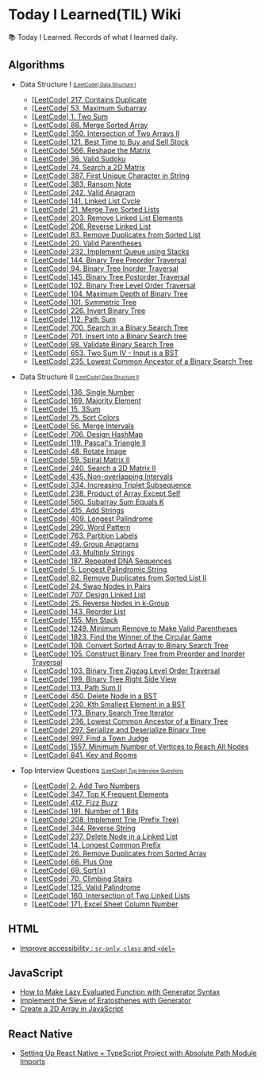 # Today I Learned(TIL) Wiki

📚 Today I Learned. Records of what I learned daily.

## Algorithms

- Data Structure I <sub><sup>[[LeetCode] Data Structure I](https://leetcode.com/study-plan/data-structure/)</sup></sub>

  - [[LeetCode] 217. Contains Duplicate](./Algorithms/leetcode-217-contains-duplicate.md)
  - [[LeetCode] 53. Maximum Subarray](./Algorithms/leetcode-53-maximum-subarray.md)
  - [[LeetCode] 1. Two Sum](./Algorithms/leetcode-1-two-sum.md)
  - [[LeetCode] 88. Merge Sorted Array](./Algorithms/leetcode-88-merge-sorted-array.md)
  - [[LeetCode] 350. Intersection of Two Arrays II](./Algorithms/leetcode-350-intersection-of-two-arrays-ii.md)
  - [[LeetCode] 121. Best Time to Buy and Sell Stock](./Algorithms/leetcode-121-best-time-to-buy-and-sell-stock.md)
  - [[LeetCode] 566. Reshape the Matrix](./Algorithms/leetcode-566-reshape-the-matrix.md)
  - [[LeetCode] 36. Valid Sudoku](./Algorithms/leetcode-36-valid-sudoku.md)
  - [[LeetCode] 74. Search a 2D Matrix](./Algorithms/leetcode-74-search-a-2d-matrix.md)
  - [[LeetCode] 387. First Unique Character in String](./Algorithms/leetcode-387-first-unique-character-in-string.md)
  - [[LeetCode] 383. Ransom Note](./Algorithms/leetcode-383-ransom-note.md)
  - [[LeetCode] 242. Valid Anagram](./Algorithms/leetcode-242-valid-anagram.md)
  - [[LeetCode] 141. Linked List Cycle](./Algorithms/leetcode-141-linked-list-cycle.md)
  - [[LeetCode] 21. Merge Two Sorted Lists](./Algorithms/leetcode-21-merge-two-sorted-lists.md)
  - [[LeetCode] 203. Remove Linked List Elements](./Algorithms/leetcode-203-remove-linked-list-elements.md)
  - [[LeetCode] 206. Reverse Linked List](./Algorithms/leetcode-206-reverse-linked-list.md)
  - [[LeetCode] 83. Remove Duplicates from Sorted List](./Algorithms/leetcode-83-remove-duplicates-from-sorted-list.md)
  - [[LeetCode] 20. Valid Parentheses](./Algorithms/leetcode-20-valid-parentheses.md)
  - [[LeetCode] 232. Implement Queue using Stacks](./Algorithms/leetcode-232-implement-queue-using-stacks.md)
  - [[LeetCode] 144. Binary Tree Preorder Traversal](./Algorithms/leetcode-144-binary-tree-preorder-traversal.md)
  - [[LeetCode] 94. Binary Tree Inorder Traversal](./Algorithms/leetcode-94-binary-tree-inorder-traversal.md)
  - [[LeetCode] 145. Binary Tree Postorder Traversal](./Algorithms/leetcode-145-binary-tree-postorder-traversal.md)
  - [[LeetCode] 102. Binary Tree Level Order Traversal](./Algorithms/leetcode-102-binary-tree-level-order-traversal.md)
  - [[LeetCode] 104. Maximum Depth of Binary Tree](./Algorithms/leetcode-104-maximum-depth-of-binary-tree.md)
  - [[LeetCode] 101. Symmetric Tree](./Algorithms/leetcode-101-symmetric-tree.md)
  - [[LeetCode] 226. Invert Binary Tree](./Algorithms/leetcode-226-invert-binary-tree.md)
  - [[LeetCode] 112. Path Sum](./Algorithms/leetcode-112-path-sum.md)
  - [[LeetCode] 700. Search in a Binary Search Tree](./Algorithms/leetcode-700-search-in-a-binary-search-tree.md)
  - [[LeetCode] 701. Insert into a Binary Search tree](./Algorithms/leetcode-701-insert-into-a-binary-search-tree.md)
  - [[LeetCode] 98. Validate Binary Search Tree](./Algorithms/leetcode-98-validate-binary-search-tree.md)
  - [[LeetCode] 653. Two Sum IV - Input is a BST](./Algorithms/leetcode-653-two-sum-iv-input-is-a-bst.md)
  - [[LeetCode] 235. Lowest Common Ancestor of a Binary Search Tree](./Algorithms/leetcode-235-lowest-common-ancestor-of-a-binary-search-tree.md)

- Data Structure II <sub><sup>[[LeetCode] Data Structure II](https://leetcode.com/study-plan/data-structure/)</sup></sub>

  - [[LeetCode] 136. Single Number](./Algorithms/leetcode-136-single-number.md)
  - [[LeetCode] 169. Majority Element](./Algorithms/leetcode-169-majority-element.md)
  - [[LeetCode] 15. 3Sum](./Algorithms/leetcode-15-3sum.md)
  - [[LeetCode] 75. Sort Colors](./Algorithms/leetcode-75-sort-colors.md)
  - [[LeetCode] 56. Merge Intervals](./Algorithms/leetcode-56-merge-intervals.md)
  - [[LeetCode] 706. Design HashMap](./Algorithms/leetcode-706-design-hashmap.md)
  - [[LeetCode] 119. Pascal's Triangle II](./Algorithms/leetcode-119-pascals-triangle-ii.md)
  - [[LeetCode] 48. Rotate Image](./Algorithms/leetcode-48-rotate-image.md)
  - [[LeetCode] 59. Spiral Matrix II](./Algorithms/leetcode-59-spiral-matrix-ii.md)
  - [[LeetCode] 240. Search a 2D Matrix II](./Algorithms/leetcode-240-search-a-2d-matrix-ii.md)
  - [[LeetCode] 435. Non-overlapping Intervals](./Algorithms/leetcode-435-non-overlapping-intervals.md)
  - [[LeetCode] 334. Increasing Triplet Subsequence](./Algorithms/leetcode-334-increasing-triplet-subsequence.md)
  - [[LeetCode] 238. Product of Array Except Self](./Algorithms/leetcode-238-product-of-array-except-self.md)
  - [[LeetCode] 560. Subarray Sum Equals K](./Algorithms/leetcode-560-subarray-sum-equals-k.md)
  - [[LeetCode] 415. Add Strings](./Algorithms/leetcode-415-add-strings.md)
  - [[LeetCode] 409. Longest Palindrome](./Algorithms/leetcode-409-longest-palindrome.md)
  - [[LeetCode] 290. Word Pattern](./Algorithms/leetcode-290-word-pattern.md)
  - [[LeetCode] 763. Partition Labels](./Algorithms/leetcode-763-partition-labels.md)
  - [[LeetCode] 49. Group Anagrams](./Algorithms/leetcode-49-group-anagrams.md)
  - [[LeetCode] 43. Multiply Strings](./Algorithms/leetcode-43-multiply-strings.md)
  - [[LeetCode] 187. Repeated DNA Sequences](./Algorithms/leetcode-187-repeated-dna-sequences.md)
  - [[LeetCode] 5. Longest Palindromic String](./Algorithms/leetcode-5-longest-palindromic-string.md)
  - [[LeetCode] 82. Remove Duplicates from Sorted List II](./Algorithms/leetcode-82-remove-duplicates-from-sorted-list-ii.md)
  - [[LeetCode] 24. Swap Nodes in Pairs](./Algorithms/leetcode-24-swap-nodes-in-pairs.md)
  - [[LeetCode] 707. Design Linked List](./Algorithms/leetcode-707-design-linked-list.md)
  - [[LeetCode] 25. Reverse Nodes in k-Group](./Algorithms/leetcode-25-reverse-nodes-in-k-group.md)
  - [[LeetCode] 143. Reorder List](./Algorithms/leetcode-143-reorder-list.md)
  - [[LeetCode] 155. Min Stack](./Algorithms/leetcode-155-min-stack.md)
  - [[LeetCode] 1249. Minimum Remove to Make Valid Parentheses](./Algorithms/leetcode-1249-minimum-remove-to-make-valid-parentheses.md)
  - [[LeetCode] 1823. Find the Winner of the Circular Game](./Algorithms/leetcode-1823-find-the-winner-of-the-circular-game.md)
  - [[LeetCode] 108. Convert Sorted Array to Binary Search Tree](./Algorithms/leetcode-108-convert-sorted-array-to-binary-search-tree.md)
  - [[LeetCode] 105. Construct Binary Tree from Preorder and Inorder Traversal](./Algorithms/leetcode-105-construct-binary-tree-from-preorder-and-inorder-traversal.md)
  - [[LeetCode] 103. Binary Tree Zigzag Level Order Traversal](./Algorithms/leetcode-103-binary-tree-zigzag-level-order-traversal.md)
  - [[LeetCode] 199. Binary Tree Right Side View](./Algorithms/leetcode-199-binary-tree-right-side-view.md)
  - [[LeetCode] 113. Path Sum II](./Algorithms/leetcode-113-path-sum-ii.md)
  - [[LeetCode] 450. Delete Node in a BST](./Algorithms/leetcode-450-delete-node-in-a-bst.md)
  - [[LeetCode] 230. Kth Smallest Element in a BST](./Algorithms/leetcode-230-kth-smallest-element-in-a-bst.md)
  - [[LeetCode] 173. Binary Search Tree Iterator](./Algorithms/leetcode-173-binary-search-tree-iterator.md)
  - [[LeetCode] 236. Lowest Common Ancestor of a Binary Tree](./Algorithms/leetcode-236-lowest-common-ancestor-of-a-binary-tree.md)
  - [[LeetCode] 297. Serialize and Deserialize Binary Tree](./Algorithms/leetcode-297-serialize-and-deserialize-binary-tree.md)
  - [[LeetCode] 997. Find a Town Judge](./Algorithms/leetcode-997-find-a-town-judge.md)
  - [[LeetCode] 1557. Minimum Number of Vertices to Reach All Nodes](./Algorithms/leetcode-1557-minimum-number-of-vertices-to-reach-all-nodes.md)
  - [[LeetCode] 841. Key and Rooms](./Algorithms/leetcode-841-key-and-rooms.md)

- Top Interview Questions <sub><sup>[[LeetCode] Top Interview Questions](https://leetcode.com/problem-list/top-interview-questions/)</sup></sub>
  - [[LeetCode] 2. Add Two Numbers](./Algorithms/leetcode-2-add-two-numbers.md)
  - [[LeetCode] 347. Top K Frequent Elements](./Algorithms/leetcode-347-top-k-frequent-elements.md)
  - [[LeetCode] 412. Fizz Buzz](./Algorithms/leetcode-412-fizz-buzz.md)
  - [[LeetCode] 191. Number of 1 Bits](./Algorithms/leetcode-191-number-of-1-bits.md)
  - [[LeetCode] 208. Implement Trie (Prefix Tree)](./Algorithms/leetcode-208-implement-trie-prefix-tree.md)
  - [[LeetCode] 344. Reverse String](./Algorithms/leetcode-344-reverse-string.md)
  - [[LeetCode] 237. Delete Node in a Linked List](./Algorithms/leetcode-237-delete-node-in-a-linked-list.md)
  - [[LeetCode] 14. Longest Common Prefix](./Algorithms/leetcode-14-logest-common-prefix.md)
  - [[LeetCode] 26. Remove Duplicates from Sorted Array](./Algorithms/leetcode-26-remove-duplicates-from-sorted-array.md)
  - [[LeetCode] 66. Plus One](./Algorithms/leetcode-66-plus-one.md)
  - [[LeetCode] 69. Sqrt(x)](./Algorithms/leetcode-69-sqrt-x.md)
  - [[LeetCode] 70. Climbing Stairs](./Algorithms/leetcode-70-climbing-stairs.md)
  - [[LeetCode] 125. Valid Palindrome](./Algorithms/leetcode-125-valid-palindrome.md)
  - [[LeetCode] 160. Intersection of Two Linked Lists](./Algorithms/leetcode-160-intersection-of-two-linked-lists.md)
  - [[LeetCode] 171. Excel Sheet Column Number](./Algorithms/leetcode-171-excel-sheet-column-number.md)

## HTML

- [Improve accessibility : `sr-only class` and `<del>`](./HTML/improve-accessibility-sr-only-class-and-del.md)

## JavaScript

- [How to Make Lazy Evaluated Function with Generator Syntax](./JavaScript/how-to-make-lazy-evaluated-function-with-generator-syntax.md)
- [Implement the Sieve of Eratosthenes with Generator](./JavaScript/implement-the-sieve-of-eratosthenes-with-generator.md)
- [Create a 2D Array in JavaScript](./JavaScript/create-a-2d-array-in-javascript.md)

## React Native

- [Setting Up React Native + TypeScript Project with Absolute Path Module Imports](./React%20Native/setting-up-react-native-typescript-project-with-absolute-path-module-imports.md)
